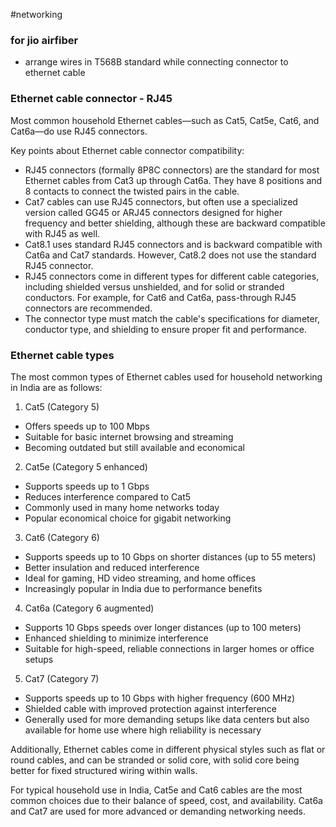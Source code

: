 #networking

### for jio airfiber
- arrange wires in T568B standard while connecting connector to ethernet cable

### Ethernet cable connector - RJ45

Most common household Ethernet cables—such as Cat5, Cat5e, Cat6, and Cat6a—do use RJ45 connectors.

Key points about Ethernet cable connector compatibility:  
- RJ45 connectors (formally 8P8C connectors) are the standard for most Ethernet cables from Cat3 up through Cat6a. They have 8 positions and 8 contacts to connect the twisted pairs in the cable.  
- Cat7 cables can use RJ45 connectors, but often use a specialized version called GG45 or ARJ45 connectors designed for higher frequency and better shielding, although these are backward compatible with RJ45 as well.  
- Cat8.1 uses standard RJ45 connectors and is backward compatible with Cat6a and Cat7 standards. However, Cat8.2 does not use the standard RJ45 connector.  
- RJ45 connectors come in different types for different cable categories, including shielded versus unshielded, and for solid or stranded conductors. For example, for Cat6 and Cat6a, pass-through RJ45 connectors are recommended.  
- The connector type must match the cable's specifications for diameter, conductor type, and shielding to ensure proper fit and performance.

### Ethernet cable types

The most common types of Ethernet cables used for household networking in India are as follows:

1. Cat5 (Category 5)
- Offers speeds up to 100 Mbps
- Suitable for basic internet browsing and streaming
- Becoming outdated but still available and economical

2. Cat5e (Category 5 enhanced)
- Supports speeds up to 1 Gbps
- Reduces interference compared to Cat5
- Commonly used in many home networks today
- Popular economical choice for gigabit networking

3. Cat6 (Category 6)
- Supports speeds up to 10 Gbps on shorter distances (up to 55 meters)
- Better insulation and reduced interference
- Ideal for gaming, HD video streaming, and home offices
- Increasingly popular in India due to performance benefits

4. Cat6a (Category 6 augmented)
- Supports 10 Gbps speeds over longer distances (up to 100 meters)
- Enhanced shielding to minimize interference
- Suitable for high-speed, reliable connections in larger homes or office setups

5. Cat7 (Category 7)
- Supports speeds up to 10 Gbps with higher frequency (600 MHz)
- Shielded cable with improved protection against interference
- Generally used for more demanding setups like data centers but also available for home use where high reliability is necessary

Additionally, Ethernet cables come in different physical styles such as flat or round cables, and can be stranded or solid core, with solid core being better for fixed structured wiring within walls.

For typical household use in India, Cat5e and Cat6 cables are the most common choices due to their balance of speed, cost, and availability. Cat6a and Cat7 are used for more advanced or demanding networking needs.
